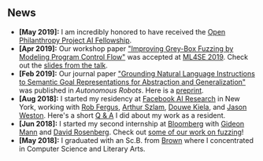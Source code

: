 ## News
- **[May 2019]:** I am incredibly honored to have received the [Open Philanthropy Project AI Fellowship](https://www.openphilanthropy.org/focus/global-catastrophic-risks/potential-risks-advanced-artificial-intelligence/the-open-phil-ai-fellowship#Class).
- **[Apr 2019]:** Our workshop paper ["Improving Grey-Box Fuzzing by Modeling Program Control Flow"](https://arxiv.org/abs/1811.08973) was 
accepted at [ML4SE 2019](https://ml4se.github.io/). Check out the [slides from the talk](/assets/talks/ml4se19.pdf). 
- **[Feb 2019]:** Our journal paper ["Grounding Natural Language Instructions to Semantic Goal Representations for Abstraction and Generalization"](https://doi.org/10.1007/s10514-018-9792-8) was 
published in *Autonomous Robots*. Here is a [preprint](/assets/papers/auro19.pdf).
- **[Aug 2018]:** I started my residency at [Facebook AI Research](https://research.fb.com/category/facebook-ai-research/) in 
New York, working with [Rob Fergus](https://cs.nyu.edu/~fergus/pmwiki/pmwiki.php), 
[Arthur Szlam](https://scholar.google.com/citations?user=u3-FxUgAAAAJ&hl=en), 
[Douwe Kiela](https://douwekiela.github.io/), and [Jason Weston](http://www.thespermwhale.com/jaseweston/). Here's a
short [Q & A](https://research.fb.com/qa-with-facebook-ai-residents-tatiana-likhomanenko-and-siddharth-karamcheti/) I did about my work as a resident.
- **[Jun 2018]:** I started my second internship at [Bloomberg](https://www.techatbloomberg.com/nlp/) with [Gideon Mann](https://www.techatbloomberg.com/people/gideon-mann/) and 
[David Rosenberg](https://www.linkedin.com/in/david-rosenberg-5982414/?trk=prof-samename-name). Check out [some of our work on fuzzing](https://arxiv.org/abs/1808.08256)! 
- **[May 2018]:** I graduated with an Sc.B. from [Brown](https://www.brown.edu/) where I concentrated in Computer Science and Literary Arts.